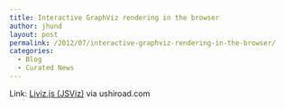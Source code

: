 ```yaml
---
title: Interactive GraphViz rendering in the browser
author: jhund
layout: post
permalink: /2012/07/interactive-graphviz-rendering-in-the-browser/
categories:
  - Blog
  - Curated News
---
```

Link: [Liviz.js (JSViz)][1] via ushiroad.com

 [1]: http://bit.ly/NazSgi
